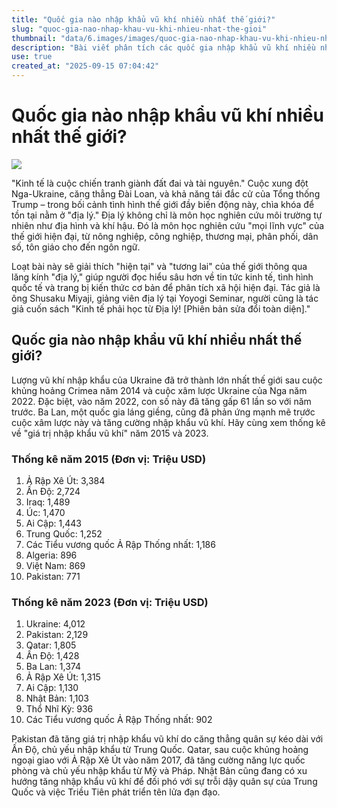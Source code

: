 ```yaml
---
title: "Quốc gia nào nhập khẩu vũ khí nhiều nhất thế giới?"
slug: "quoc-gia-nao-nhap-khau-vu-khi-nhieu-nhat-the-gioi"
thumbnail: "data/6.images/images/quoc-gia-nao-nhap-khau-vu-khi-nhieu-nhat-the-gioi.webp"
description: "Bài viết phân tích các quốc gia nhập khẩu vũ khí nhiều nhất thế giới, nổi bật là sự gia tăng của Ukraine và những thay đổi trong danh sách top đầu, cùng các yếu tố địa chính trị đằng sau."
use: true
created_at: "2025-09-15 07:04:42"
---
```


# Quốc gia nào nhập khẩu vũ khí nhiều nhất thế giới?

![](/images/20250914-00372523-diamond-000-1-view.webp)

"Kinh tế là cuộc chiến tranh giành đất đai và tài nguyên." Cuộc xung đột Nga-Ukraine, căng thẳng Đài Loan, và khả năng tái đắc cử của Tổng thống Trump – trong bối cảnh tình hình thế giới đầy biến động này, chìa khóa để tồn tại nằm ở "địa lý." Địa lý không chỉ là môn học nghiên cứu môi trường tự nhiên như địa hình và khí hậu. Đó là môn học nghiên cứu "mọi lĩnh vực" của thế giới hiện đại, từ nông nghiệp, công nghiệp, thương mại, phân phối, dân số, tôn giáo cho đến ngôn ngữ.

Loạt bài này sẽ giải thích "hiện tại" và "tương lai" của thế giới thông qua lăng kính "địa lý," giúp người đọc hiểu sâu hơn về tin tức kinh tế, tình hình quốc tế và trang bị kiến thức cơ bản để phân tích xã hội hiện đại. Tác giả là ông Shusaku Miyaji, giảng viên địa lý tại Yoyogi Seminar, người cũng là tác giả cuốn sách "Kinh tế phải học từ Địa lý! [Phiên bản sửa đổi toàn diện]."

## Quốc gia nào nhập khẩu vũ khí nhiều nhất thế giới?

Lượng vũ khí nhập khẩu của Ukraine đã trở thành lớn nhất thế giới sau cuộc khủng hoảng Crimea năm 2014 và cuộc xâm lược Ukraine của Nga năm 2022. Đặc biệt, vào năm 2022, con số này đã tăng gấp 61 lần so với năm trước. Ba Lan, một quốc gia láng giềng, cũng đã phản ứng mạnh mẽ trước cuộc xâm lược này và tăng cường nhập khẩu vũ khí. Hãy cùng xem thống kê về "giá trị nhập khẩu vũ khí" năm 2015 và 2023.

### Thống kê năm 2015 (Đơn vị: Triệu USD)

1.  Ả Rập Xê Út: 3,384
2.  Ấn Độ: 2,724
3.  Iraq: 1,489
4.  Úc: 1,470
5.  Ai Cập: 1,443
6.  Trung Quốc: 1,252
7.  Các Tiểu vương quốc Ả Rập Thống nhất: 1,186
8.  Algeria: 896
9.  Việt Nam: 869
10. Pakistan: 771

### Thống kê năm 2023 (Đơn vị: Triệu USD)

1.  Ukraine: 4,012
2.  Pakistan: 2,129
3.  Qatar: 1,805
4.  Ấn Độ: 1,428
5.  Ba Lan: 1,374
6.  Ả Rập Xê Út: 1,315
7.  Ai Cập: 1,130
8.  Nhật Bản: 1,103
9.  Thổ Nhĩ Kỳ: 936
10. Các Tiểu vương quốc Ả Rập Thống nhất: 902

Pakistan đã tăng giá trị nhập khẩu vũ khí do căng thẳng quân sự kéo dài với Ấn Độ, chủ yếu nhập khẩu từ Trung Quốc. Qatar, sau cuộc khủng hoảng ngoại giao với Ả Rập Xê Út vào năm 2017, đã tăng cường năng lực quốc phòng và chủ yếu nhập khẩu từ Mỹ và Pháp. Nhật Bản cũng đang có xu hướng tăng nhập khẩu vũ khí để đối phó với sự trỗi dậy quân sự của Trung Quốc và việc Triều Tiên phát triển tên lửa đạn đạo.